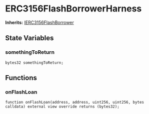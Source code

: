 # ERC3156FlashBorrowerHarness
**Inherits:**
[IERC3156FlashBorrower](/lib/openzeppelin-contracts/contracts/interfaces/IERC3156FlashBorrower.sol/interface.IERC3156FlashBorrower.md)


## State Variables
### somethingToReturn

```solidity
bytes32 somethingToReturn;
```


## Functions
### onFlashLoan


```solidity
function onFlashLoan(address, address, uint256, uint256, bytes calldata) external view override returns (bytes32);
```

